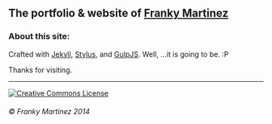 ## The portfolio &amp; website of [Franky Martinez][frankymartz]

### About this site:

Crafted with [Jekyll][jekyll], [Stylus][stylus], and [GulpJS][gulpjs]. Well, ...it is going to be. :P

Thanks for visiting.

-----

[![Creative Commons License](http://i.creativecommons.org/l/by-nc-sa/4.0/88x31.png)](http://creativecommons.org/licenses/by-nc-sa/4.0/ "License")
###### &copy; Franky Martinez 2014



[frankymartz]: http://frankymartz.com           "FrankyMartz"
[jekyll]: http://jekyllrb.com                   "Jekyll"
[stylus]: http://learnboost.github.io/stylus/   "Stylus"
[gulpjs]: http://gulpjs.com                     "GulpJS"

